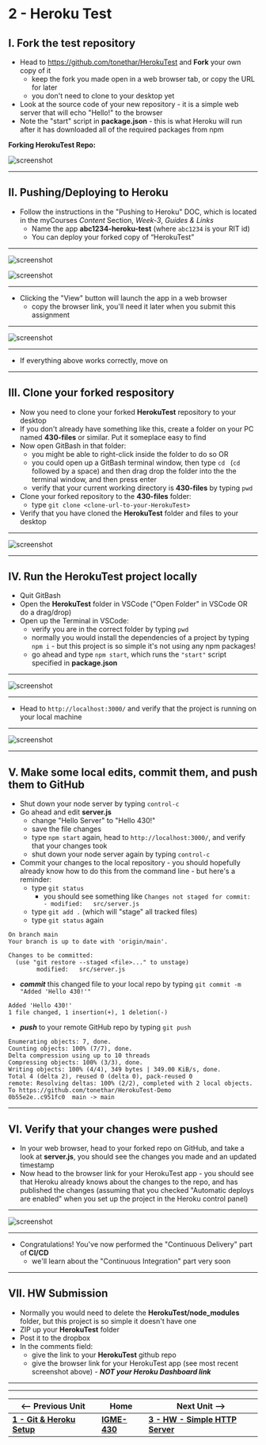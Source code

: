 # 2 - Heroku Test

## I. Fork the test repository

- Head to https://github.com/tonethar/HerokuTest and **Fork** your own copy of it
  - keep the fork you made open in a web browser tab, or copy the URL for later
  - you don't need to clone to your desktop yet
- Look at the source code of your new repository - it is a simple web server that will echo "Hello!" to the browser
- Note the "start" script in **package.json** - this is what Heroku will run after it has downloaded all of the required packages from npm

**Forking HerokuTest Repo:**

![screenshot](./_images/heroku-2.png)

---

## II. Pushing/Deploying to Heroku
- Follow the instructions in the "Pushing to Heroku" DOC, which is located in the myCourses *Content* Section, *Week-3*, *Guides & Links*
  - Name the app **abc1234-heroku-test** (where `abc1234` is your RIT id)
  - You can deploy your forked copy of “HerokuTest”

---

![screenshot](./_images/heroku-3.png)

![screenshot](./_images/heroku-4.png)

---

- Clicking the "View" button will launch the app in a web browser
  - copy the  browser link, you'll need it later when you submit this assignment

---

![screenshot](./_images/heroku-5.png)

---

- If everything above works correctly, move on

---

## III. Clone your forked respository

- Now you need to clone your forked **HerokuTest** repository to your desktop
- If you don't already have something like this, create a folder on your PC named **430-files** or similar. Put it someplace easy to find
- Now open GitBash in that folder:
  - you might be able to right-click inside the folder to do so OR
  - you could open up a GitBash terminal window, then type `cd ` (`cd` followed by a space) and then drag drop the folder into the the terminal window, and then press enter
  - verify that your current working directory is **430-files** by typing `pwd`
- Clone your forked repository to the **430-files** folder:
  - type `git clone <clone-url-to-your-HerokuTest>`
- Verify that you have cloned the **HerokuTest** folder and files to your desktop

---

![screenshot](./_images/heroku-6.png)

---

## IV. Run the HerokuTest project locally
- Quit GitBash
- Open the **HerokuTest** folder in VSCode ("Open Folder" in VSCode OR do a drag/drop)
- Open up the Terminal in VSCode:
  - verify you are in the correct folder by typing `pwd`
  - normally you would install the dependencies of a project by typing `npm i` - but this project is so simple it's not using any npm packages!
  - go ahead and type `npm start`, which runs the `"start"` script specified in **package.json**
 
---

![screenshot](./_images/heroku-7.png)

---

- Head to `http://localhost:3000/` and verify that the project is running on your local machine
 
---

![screenshot](./_images/heroku-8.png)

---

## V. Make some local edits, commit them, and push them to GitHub
- Shut down your node server by typing `control-c`
- Go ahead and edit **server.js**
  - change "Hello Server" to "Hello 430!"
  - save the file changes
  - type `npm start` again, head to `http://localhost:3000/`, and verify that your changes took
  - shut down your node server again by typing `control-c`
- Commit your changes to the local repository - you should hopefully already know how to do this from the command line - but here's a reminder:
  - type `git status`
    - you should see something like `Changes not staged for commit: - modified:   src/server.js`
  - type `git add .` (which will "stage" all tracked files)
  - type `git status` again

```
On branch main
Your branch is up to date with 'origin/main'.

Changes to be committed:
  (use "git restore --staged <file>..." to unstage)
        modified:   src/server.js
```

- ***commit*** this changed file to your local repo by typing `git commit -m "Added 'Hello 430!'"`

```
Added 'Hello 430!'
1 file changed, 1 insertion(+), 1 deletion(-)
```

- ***push*** to your remote GitHub repo by typing `git push`

```
Enumerating objects: 7, done.
Counting objects: 100% (7/7), done.
Delta compression using up to 10 threads
Compressing objects: 100% (3/3), done.
Writing objects: 100% (4/4), 349 bytes | 349.00 KiB/s, done.
Total 4 (delta 2), reused 0 (delta 0), pack-reused 0
remote: Resolving deltas: 100% (2/2), completed with 2 local objects.
To https://github.com/tonethar/HerokuTest-Demo
0b55e2e..c951fc0  main -> main
```

---

## VI. Verify that your changes were pushed

- In your web browser, head to your forked repo on GitHub, and take a look at **server.js**, you should see the changes you made and an updated timestamp
- Now head to the browser link for your HerokuTest app - you should see that Heroku already knows about the changes to the repo, and has published the changes (assuming that you checked "Automatic deploys are enabled" when you set up the project in the Heroku control panel)

---

![screenshot](./_images/heroku-9.png)

---

- Congratulations! You've now performed the "Continuous Delivery" part of **CI/CD**
  - we'll learn about the "Continuous Integration" part very soon

---

## VII. HW Submission
- Normally you would need to delete the **HerokuTest/node_modules** folder, but this project is so simple it doesn't have one
- ZIP up your **HerokuTest** folder
- Post it to the dropbox
- In the comments field:
  - give the link to your **HerokuTest** github repo
  - give the browser link for your HerokuTest app (see most recent screenshot above) - ***NOT your Heroku Dashboard link***

---
---

| <-- Previous Unit | Home | Next Unit -->
| --- | --- | --- 
| [**1 - Git & Heroku Setup**](1-git-and-heroku-setup.md)  |  [**IGME-430**](../) | [**3 - HW - Simple HTTP Server**](3-simple-http-server.md)

